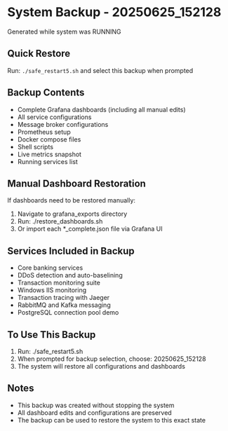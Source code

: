 # System Backup - 20250625_152128
Generated while system was RUNNING

## Quick Restore
Run: `./safe_restart5.sh` and select this backup when prompted

## Backup Contents
- Complete Grafana dashboards (including all manual edits)
- All service configurations
- Message broker configurations  
- Prometheus setup
- Docker compose files
- Shell scripts
- Live metrics snapshot
- Running services list

## Manual Dashboard Restoration
If dashboards need to be restored manually:
1. Navigate to grafana_exports directory
2. Run: ./restore_dashboards.sh
3. Or import each *_complete.json file via Grafana UI

## Services Included in Backup
- Core banking services
- DDoS detection and auto-baselining
- Transaction monitoring suite
- Windows IIS monitoring
- Transaction tracing with Jaeger
- RabbitMQ and Kafka messaging
- PostgreSQL connection pool demo

## To Use This Backup
1. Run: ./safe_restart5.sh
2. When prompted for backup selection, choose: 20250625_152128
3. The system will restore all configurations and dashboards

## Notes
- This backup was created without stopping the system
- All dashboard edits and configurations are preserved
- The backup can be used to restore the system to this exact state
